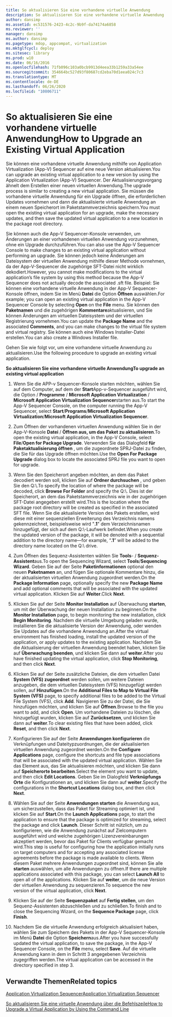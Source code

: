 ```yaml
---
title: So aktualisieren Sie eine vorhandene virtuelle Anwendung
description: So aktualisieren Sie eine vorhandene virtuelle Anwendung
author: dansimp
ms.assetid: ec531576-2423-4c2c-9b9f-da74174a6858
ms.reviewer: ''
manager: dansimp
ms.author: dansimp
ms.pagetype: mdop, appcompat, virtualization
ms.mktglfcycl: deploy
ms.sitesec: library
ms.prod: w10
ms.date: 06/16/2016
ms.openlocfilehash: 71fb096c103a0bcb9913d4eea33b1259a33a54ee
ms.sourcegitcommit: 354664bc527d93f80687cd2eba70d1eea024c7c3
ms.translationtype: MT
ms.contentlocale: de-DE
ms.lasthandoff: 06/26/2020
ms.locfileid: "10806711"
---
```

# <span data-ttu-id="e4b96-103">So aktualisieren Sie eine vorhandene virtuelle Anwendung</span><span class="sxs-lookup"><span data-stu-id="e4b96-103">How to Upgrade an Existing Virtual Application</span></span>


<span data-ttu-id="e4b96-104">Sie können eine vorhandene virtuelle Anwendung mithilfe von Application Virtualization (App-V) Sequencer auf eine neue Version aktualisieren.</span><span class="sxs-lookup"><span data-stu-id="e4b96-104">You can upgrade an existing virtual application to a new version by using the Application Virtualization (App-V) Sequencer.</span></span> <span data-ttu-id="e4b96-105">Der Aktualisierungsvorgang ähnelt dem Erstellen einer neuen virtuellen Anwendung.</span><span class="sxs-lookup"><span data-stu-id="e4b96-105">The upgrade process is similar to creating a new virtual application.</span></span> <span data-ttu-id="e4b96-106">Sie müssen die vorhandene virtuelle Anwendung für ein Upgrade öffnen, die erforderlichen Updates vornehmen und dann die aktualisierte virtuelle Anwendung an einem neuen Speicherort im Paketstammverzeichnis speichern.</span><span class="sxs-lookup"><span data-stu-id="e4b96-106">You must open the existing virtual application for an upgrade, make the necessary updates, and then save the updated virtual application to a new location in the package root directory.</span></span>

<span data-ttu-id="e4b96-107">Sie können auch die App-V Sequencer-Konsole verwenden, um Änderungen an einer vorhandenen virtuellen Anwendung vorzunehmen, ohne ein Upgrade durchzuführen.</span><span class="sxs-lookup"><span data-stu-id="e4b96-107">You can also use the App-V Sequencer Console to make changes to an existing virtual application without performing an upgrade.</span></span> <span data-ttu-id="e4b96-108">Sie können jedoch keine Änderungen am Dateisystem der virtuellen Anwendung mithilfe dieser Methode vornehmen, da der App-V-Sequencer die zugehörige SFT-Datei nicht wirklich dekodiert.</span><span class="sxs-lookup"><span data-stu-id="e4b96-108">However, you cannot make modifications to the virtual application’s file system by using this method because the App-V Sequencer does not actually decode the associated .sft file.</span></span> <span data-ttu-id="e4b96-109">Beispiel: Sie können eine vorhandene virtuelle Anwendung in der App-V Sequencer-Konsole öffnen, indem Sie im Menü **Datei** die Option **Öffnen** auswählen.</span><span class="sxs-lookup"><span data-stu-id="e4b96-109">For example; you can open an existing virtual application in the App-V Sequencer Console by selecting **Open** on the **File** menu.</span></span> <span data-ttu-id="e4b96-110">Sie können den **Paketnamen** und die zugehörigen **Kommentare**aktualisieren, und Sie können Änderungen am virtuellen Dateisystem und der virtuellen Registrierung vornehmen.</span><span class="sxs-lookup"><span data-stu-id="e4b96-110">You can update the **Package Name** and the associated **Comments**, and you can make changes to the virtual file system and virtual registry.</span></span> <span data-ttu-id="e4b96-111">Sie können auch eine Windows Installer-Datei erstellen.</span><span class="sxs-lookup"><span data-stu-id="e4b96-111">You can also create a Windows Installer file.</span></span>

<span data-ttu-id="e4b96-112">Gehen Sie wie folgt vor, um eine vorhandene virtuelle Anwendung zu aktualisieren.</span><span class="sxs-lookup"><span data-stu-id="e4b96-112">Use the following procedure to upgrade an existing virtual application.</span></span>

**<span data-ttu-id="e4b96-113">So aktualisieren Sie eine vorhandene virtuelle Anwendung</span><span class="sxs-lookup"><span data-stu-id="e4b96-113">To upgrade an existing virtual application</span></span>**

1.  <span data-ttu-id="e4b96-114">Wenn Sie die APP-v Sequencer-Konsole starten möchten, wählen Sie auf dem Computer, auf dem der **Start**App-v-Sequencer ausgeführt wird, die Option / **Programme** / **Microsoft Application Virtualization** / **Microsoft Application Virtualization Sequencer**starten aus.</span><span class="sxs-lookup"><span data-stu-id="e4b96-114">To start the App-V Sequencer Console, on the computer running the App-V Sequencer, select **Start**/**Programs**/**Microsoft Application Virtualization**/**Microsoft Application Virtualization Sequencer**.</span></span>

2.  <span data-ttu-id="e4b96-115">Zum Öffnen der vorhandenen virtuellen Anwendung wählen Sie in der App-V-Konsole **Datei** / **Öffnen aus, um das Paket zu aktualisieren**.</span><span class="sxs-lookup"><span data-stu-id="e4b96-115">To open the existing virtual application, in the App-V Console, select **File**/**Open for Package Upgrade**.</span></span> <span data-ttu-id="e4b96-116">Verwenden Sie das Dialogfeld **für Paketaktualisierung öffnen** , um die zugeordnete SPRJ-Datei zu finden, die Sie für das Upgrade öffnen möchten.</span><span class="sxs-lookup"><span data-stu-id="e4b96-116">Use the **Open For Package Upgrade** dialog box to locate the associated SPRJ file you want to open for upgrade.</span></span>

3.  <span data-ttu-id="e4b96-117">Wenn Sie den Speicherort angeben möchten, an dem das Paket decodiert werden soll, klicken Sie auf **Ordner durchsuchen** , und geben Sie den Q:\\.</span><span class="sxs-lookup"><span data-stu-id="e4b96-117">To specify the location of where the package will be decoded, click **Browse For Folder** and specify the Q:\\.</span></span> <span data-ttu-id="e4b96-118">Dies ist der Speicherort, an dem das Paketstammverzeichnis wie in der zugehörigen SFT-Datei angegeben erstellt wird.</span><span class="sxs-lookup"><span data-stu-id="e4b96-118">This is the location where the package root directory will be created as specified in the associated SFT file.</span></span> <span data-ttu-id="e4b96-119">Wenn Sie die aktualisierte Version des Pakets erstellen, wird diese mit einer sequenziellen Erweiterung des Verzeichnis namens gekennzeichnet, beispielsweise wird "**.1**" dem Verzeichnisnamen hinzugefügt, der sich auf dem Q:\\-Laufwerk befindet.</span><span class="sxs-lookup"><span data-stu-id="e4b96-119">When you create the updated version of the package, it will be denoted with a sequential addition to the directory name—for example, “**.1**” will be added to the directory name located on the Q:\\ drive.</span></span>

4.  <span data-ttu-id="e4b96-120">Zum Öffnen des Sequenz-Assistenten wählen Sie **Tools**- / **Sequenz-Assistent**aus.</span><span class="sxs-lookup"><span data-stu-id="e4b96-120">To open the Sequencing Wizard, select **Tools**/**Sequencing Wizard**.</span></span> <span data-ttu-id="e4b96-121">Geben Sie auf der Seite **Paketinformationen** optional den neuen **Paketnamen** an, und fügen Sie optionale Kommentare hinzu, die der aktualisierten virtuellen Anwendung zugeordnet werden.</span><span class="sxs-lookup"><span data-stu-id="e4b96-121">On the **Package Information** page, optionally specify the new **Package Name** and add optional comments that will be associated with the updated virtual application.</span></span> <span data-ttu-id="e4b96-122">Klicken Sie auf **Weiter**.</span><span class="sxs-lookup"><span data-stu-id="e4b96-122">Click **Next**.</span></span>

5.  <span data-ttu-id="e4b96-123">Klicken Sie auf der Seite **Monitor Installation** auf Überwachung **starten**, um mit der Überwachung der neuen Installation zu beginnen.</span><span class="sxs-lookup"><span data-stu-id="e4b96-123">On the **Monitor Installation** page, to begin monitoring the new installation, click **Begin Monitoring**.</span></span> <span data-ttu-id="e4b96-124">Nachdem die virtuelle Umgebung geladen wurde, installieren Sie die aktualisierte Version der Anwendung, oder wenden Sie Updates auf die vorhandene Anwendung an.</span><span class="sxs-lookup"><span data-stu-id="e4b96-124">After the virtual environment has finished loading, install the updated version of the application, or apply updates to the existing application.</span></span> <span data-ttu-id="e4b96-125">Nachdem Sie die Aktualisierung der virtuellen Anwendung beendet haben, klicken Sie auf **Überwachung beenden**, und klicken Sie dann auf **weiter**.</span><span class="sxs-lookup"><span data-stu-id="e4b96-125">After you have finished updating the virtual application, click **Stop Monitoring**, and then click **Next**.</span></span>

6.  <span data-ttu-id="e4b96-126">Klicken Sie auf der Seite zusätzliche Dateien, die dem virtuellen Datei **System (VFS) zugeordnet** werden sollen, um weitere Dateien anzugeben, die dem virtuellen Dateisystem (VFS) hinzugefügt werden sollen, auf **Hinzufügen**.</span><span class="sxs-lookup"><span data-stu-id="e4b96-126">On the **Additional Files to Map to Virtual File System (VFS)** page, to specify additional files to be added to the Virtual File System (VFS), click **Add**.</span></span> <span data-ttu-id="e4b96-127">Navigieren Sie zu der Datei, die Sie hinzufügen möchten, und klicken Sie auf **Öffnen**.</span><span class="sxs-lookup"><span data-stu-id="e4b96-127">Browse to the file you want to add, and click **Open**.</span></span> <span data-ttu-id="e4b96-128">Um vorhandene Dateien zu löschen, die hinzugefügt wurden, klicken Sie auf **Zurücksetzen**, und klicken Sie dann auf **weiter**.</span><span class="sxs-lookup"><span data-stu-id="e4b96-128">To clear existing files that have been added, click **Reset**, and then click **Next**.</span></span>

7.  <span data-ttu-id="e4b96-129">Konfigurieren Sie auf der Seite **Anwendungen konfigurieren** die Verknüpfungen und Dateitypzuordnungen, die der aktualisierten virtuellen Anwendung zugeordnet werden.</span><span class="sxs-lookup"><span data-stu-id="e4b96-129">On the **Configure Applications** page, configure the shortcuts and file type associations that will be associated with the updated virtual application.</span></span> <span data-ttu-id="e4b96-130">Wählen Sie das Element aus, das Sie aktualisieren möchten, und klicken Sie dann auf **Speicherorte bearbeiten**.</span><span class="sxs-lookup"><span data-stu-id="e4b96-130">Select the element you want to update, and then click **Edit Locations**.</span></span> <span data-ttu-id="e4b96-131">Geben Sie im Dialogfeld **Verknüpfungs Orte** die Konfigurationen an, und klicken Sie dann auf **weiter**.</span><span class="sxs-lookup"><span data-stu-id="e4b96-131">Specify the configurations in the **Shortcut Locations** dialog box, and then click **Next**.</span></span>

8.  <span data-ttu-id="e4b96-132">Wählen Sie auf der Seite **Anwendungen starten** die Anwendung aus, um sicherzustellen, dass das Paket für Streaming optimiert ist, und klicken Sie auf **Start**.</span><span class="sxs-lookup"><span data-stu-id="e4b96-132">On the **Launch Applications** page, to start the application to ensure that the package is optimized for streaming, select the package and click **Launch**.</span></span> <span data-ttu-id="e4b96-133">Dieser Schritt ist nützlich, um zu konfigurieren, wie die Anwendung zunächst auf Zielcomputern ausgeführt wird und welche zugehörigen Lizenzvereinbarungen akzeptiert werden, bevor das Paket für Clients verfügbar gemacht wird.</span><span class="sxs-lookup"><span data-stu-id="e4b96-133">This step is useful for configuring how the application initially runs on target computers and for accepting any associated license agreements before the package is made available to clients.</span></span> <span data-ttu-id="e4b96-134">Wenn diesem Paket mehrere Anwendungen zugeordnet sind, können Sie alle **starten** auswählen, um alle Anwendungen zu öffnen.</span><span class="sxs-lookup"><span data-stu-id="e4b96-134">If there are multiple applications associated with this package, you can select **Launch All** to open all of the applications.</span></span> <span data-ttu-id="e4b96-135">Klicken Sie auf **weiter**, um die neue Version der virtuellen Anwendung zu sequenzieren.</span><span class="sxs-lookup"><span data-stu-id="e4b96-135">To sequence the new version of the virtual application, click **Next**.</span></span>

9.  <span data-ttu-id="e4b96-136">Klicken Sie auf der Seite **Sequenzpaket** auf **Fertig stellen**, um den Sequenz-Assistenten abzuschließen und zu schließen.</span><span class="sxs-lookup"><span data-stu-id="e4b96-136">To finish and to close the Sequencing Wizard, on the **Sequence Package** page, click **Finish**.</span></span>

10. <span data-ttu-id="e4b96-137">Nachdem Sie die virtuelle Anwendung erfolgreich aktualisiert haben, wählen Sie zum Speichern des Pakets in der App-V Sequencer-Konsole im Menü **Datei** die Option **Speichern**aus.</span><span class="sxs-lookup"><span data-stu-id="e4b96-137">After you have successfully updated the virtual application, to save the package, in the App-V Sequencer Console, on the **File** menu, select **Save**.</span></span> <span data-ttu-id="e4b96-138">Auf die virtuelle Anwendung kann in dem in Schritt 3 angegebenen Verzeichnis zugegriffen werden.</span><span class="sxs-lookup"><span data-stu-id="e4b96-138">The virtual application can be accessed in the directory specified in step 3.</span></span>

## <span data-ttu-id="e4b96-139">Verwandte Themen</span><span class="sxs-lookup"><span data-stu-id="e4b96-139">Related topics</span></span>


[<span data-ttu-id="e4b96-140">Application Virtualization Sequencer</span><span class="sxs-lookup"><span data-stu-id="e4b96-140">Application Virtualization Sequencer</span></span>](application-virtualization-sequencer.md)

[<span data-ttu-id="e4b96-141">So aktualisieren Sie eine virtuelle Anwendung über die Befehlszeile</span><span class="sxs-lookup"><span data-stu-id="e4b96-141">How to Upgrade a Virtual Application by Using the Command Line</span></span>](how-to-upgrade-a-virtual-application-by-using-the-command-line.md)

 

 





